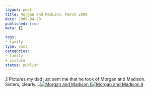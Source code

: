 ```yaml
--- 
layout: post
title: Morgan and Madison, March 2009
date: 2009-04-20
published: true
meta: {}

tags: 
- family
type: post
categories: 
- family
- picture
status: publish
---
```

2 Pictures my dad just sent me that he took of Morgan and Madison.  Sisters, clearly....[![Morgan and Madison I](http://media.eick.us/2011/05/3442144197_a68caf7802.jpg)](http://www.flickr.com/photos/19429588@N00/3442144197 "View 'Morgan and Madison I' on Flickr.com")[![Morgan and Madison II](http://media.eick.us/2011/05/3442960008_debf200c9b.jpg)](http://www.flickr.com/photos/19429588@N00/3442960008 "View 'Morgan and Madison II' on Flickr.com")
